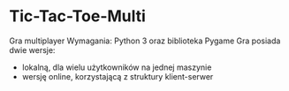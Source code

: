 # Tic-Tac-Toe-Multi
Gra multiplayer
Wymagania:
Python 3 oraz biblioteka Pygame
Gra posiada dwie wersje:
- lokalną, dla wielu użytkowników na jednej maszynie
- wersję online, korzystającą z struktury klient-serwer
